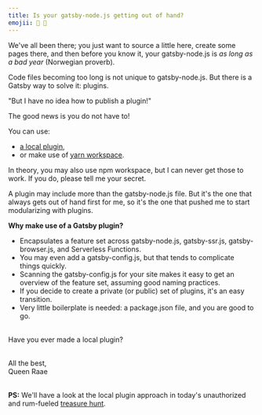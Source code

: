 ```yaml
---
title: Is your gatsby-node.js getting out of hand?
emojii: 📜 📜
---
```


We've all been there; you just want to source a little here, create some pages there, and then before you know it, your gatsby-node.js is _as long as a bad year_ (Norwegian proverb).

Code files becoming too long is not unique to gatsby-node.js. But there is a Gatsby way to solve it: plugins.

"But I have no idea how to publish a plugin!"

The good news is you do not have to!

You can use:

- [a local plugin](https://www.gatsbyjs.com/docs/creating-a-local-plugin/#project-structure-for-a-local-plugin),
- or make use of [yarn workspace](https://classic.yarnpkg.com/en/docs/cli/workspace).

In theory, you may also use npm workspace, but I can never get those to work. If you do, please tell me your secret.

A plugin may include more than the gatsby-node.js file. But it's the one that always gets out of hand first for me, so it's the one that pushed me to start modularizing with plugins.

**Why make use of a Gatsby plugin?**

- Encapsulates a feature set across gatsby-node.js, gatsby-ssr.js, gatsby-browser.js, and Serverless Functions.
- You may even add a gatsby-config.js, but that tends to complicate things quickly.
- Scanning the gatsby-config.js for your site makes it easy to get an overview of the feature set, assuming good naming practices.
- If you decide to create a private (or public) set of plugins, it's an easy transition.
- Very little boilerplate is needed: a package.json file, and you are good to go.

&nbsp;  
Have you ever made a local plugin?

&nbsp;  
All the best,  
Queen Raae

&nbsp;  
**PS:** We'll have a look at the local plugin approach in today's unauthorized and rum-fueled [treasure hunt](https://youtu.be/26CDRdhXozo).
